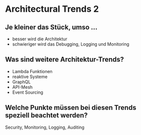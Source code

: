 # Architectural Trends 2

## Je kleiner das Stück, umso ...
* besser wird die Architektur
* schwieriger wird das Debugging, Logging und Monitoring

## Was sind weitere Architektur-Trends?
* Lambda Funktionen
* reaktive Systeme
* GraphQL
* API-Mesh
* Event Sourcing

## Welche Punkte müssen bei diesen Trends speziell beachtet werden?
Security, Monitoring, Logging, Auditing

